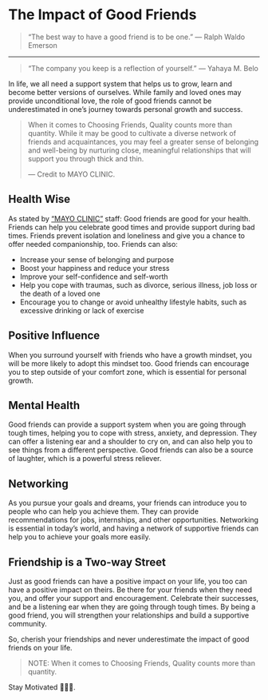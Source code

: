 # The Impact of Good Friends

> “The best way to have a good friend is to be one.” — Ralph Waldo Emerson

---

> “The company you keep is a reflection of yourself.” — Yahaya M. Belo

In life, we all need a support system that helps us to grow, learn and become better versions of ourselves. While family and loved ones may provide unconditional love, the role of good friends cannot be underestimated in one’s journey towards personal growth and success.

> When it comes to Choosing Friends, Quality counts more than quantity. While it may be good to cultivate a diverse network of friends and acquaintances, you may feel a greater sense of belonging and well-being by nurturing close, meaningful relationships that will support you through thick and thin.
>
> — Credit to MAYO CLINIC.

## **Health Wise**

As stated by [“MAYO CLINIC”]("https://www.mayoclinic.org/healthy-lifestyle/adult-health/in-depth/friendships/art-20044860#:~:text=Friends%20prevent%20isolation%20and%20loneliness,happiness%20and%20reduce%20your%20stress") staff: Good friends are good for your health. Friends can help you celebrate good times and provide support during bad times. Friends prevent isolation and loneliness and give you a chance to offer needed companionship, too. Friends can also:

- Increase your sense of belonging and purpose
- Boost your happiness and reduce your stress
- Improve your self-confidence and self-worth
- Help you cope with traumas, such as divorce, serious illness, job loss or the death of a loved one
- Encourage you to change or avoid unhealthy lifestyle habits, such as excessive drinking or lack of exercise

## **Positive Influence**

When you surround yourself with friends who have a growth mindset, you will be more likely to adopt this mindset too. Good friends can encourage you to step outside of your comfort zone, which is essential for personal growth.

## **Mental Health**

Good friends can provide a support system when you are going through tough times, helping you to cope with stress, anxiety, and depression. They can offer a listening ear and a shoulder to cry on, and can also help you to see things from a different perspective. Good friends can also be a source of laughter, which is a powerful stress reliever.

## **Networking**

As you pursue your goals and dreams, your friends can introduce you to people who can help you achieve them. They can provide recommendations for jobs, internships, and other opportunities. Networking is essential in today’s world, and having a network of supportive friends can help you to achieve your goals more easily.

## **Friendship is a Two-way Street**

Just as good friends can have a positive impact on your life, you too can have a positive impact on theirs. Be there for your friends when they need you, and offer your support and encouragement. Celebrate their successes, and be a listening ear when they are going through tough times. By being a good friend, you will strengthen your relationships and build a supportive community.

So, cherish your friendships and never underestimate the impact of good friends on your life.

> NOTE: When it comes to Choosing Friends, Quality counts more than quantity.

Stay Motivated 💪💪💪.
